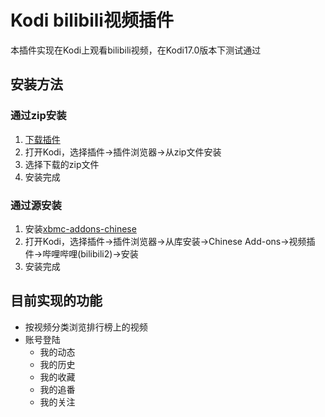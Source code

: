 # Kodi bilibili视频插件
本插件实现在Kodi上观看bilibili视频，在Kodi17.0版本下测试通过
## 安装方法
### 通过zip安装
1. [下载插件](https://github.com/catro/plugin.video.bilibili2/archive/master.zip)
1. 打开Kodi，选择插件->插件浏览器->从zip文件安装
1. 选择下载的zip文件
1. 安装完成

### 通过源安装
1. 安装[xbmc-addons-chinese](https://github.com/xucn/xbmc-addons-chinese)
1. 打开Kodi，选择插件->插件浏览器->从库安装->Chinese Add-ons->视频插件->哔哩哔哩(bilibili2)->安装
1. 安装完成

## 目前实现的功能
* 按视频分类浏览排行榜上的视频
* 账号登陆
   * 我的动态
   * 我的历史
   * 我的收藏
   * 我的追番
   * 我的关注
